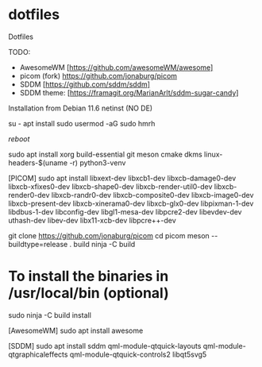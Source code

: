 # dotfiles
Dotfiles

TODO:

* AwesomeWM [https://github.com/awesomeWM/awesome]
* picom (fork) https://github.com/jonaburg/picom
* SDDM [https://github.com/sddm/sddm]
* SDDM theme: [https://framagit.org/MarianArlt/sddm-sugar-candy]

Installation from Debian 11.6 netinst (NO DE)

su -
apt install sudo
usermod -aG sudo hmrh

*reboot*

sudo apt install xorg build-essential git meson cmake dkms linux-headers-$(uname -r) python3-venv

[PICOM]
sudo apt install libxext-dev libxcb1-dev libxcb-damage0-dev libxcb-xfixes0-dev libxcb-shape0-dev libxcb-render-util0-dev libxcb-render0-dev libxcb-randr0-dev libxcb-composite0-dev libxcb-image0-dev libxcb-present-dev libxcb-xinerama0-dev libxcb-glx0-dev libpixman-1-dev libdbus-1-dev libconfig-dev libgl1-mesa-dev  libpcre2-dev  libevdev-dev uthash-dev libev-dev libx11-xcb-dev libpcre++-dev

git clone https://github.com/jonaburg/picom
cd picom
meson --buildtype=release . build
ninja -C build
# To install the binaries in /usr/local/bin (optional)
sudo ninja -C build install

[AwesomeWM]
sudo apt install awesome

[SDDM]
sudo apt install sddm qml-module-qtquick-layouts qml-module-qtgraphicaleffects qml-module-qtquick-controls2 libqt5svg5

